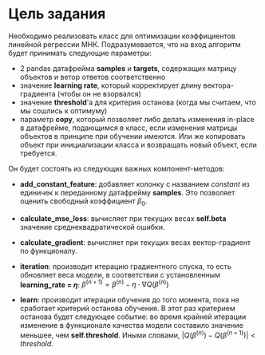 # Цель задания
Необходимо реализовать класс для оптимизации коэффициентов линейной регрессии МНК.
Подразумевается, что на вход алгоритм будет принимать следующие параметры:

- 2 pandas датафрейма **samples** и **targets**, содержащих матрицу объектов и ветор ответов соответственно
- значение **learning rate**, который корректирует длину вектора-градиента (чтобы он не взорвался)
- значение **threshold**'а для критерия останова (когда мы считаем, что мы сошлись к оптимуму)
- параметр **copy**, который позволяет либо делать изменения in-place в датафрейме, подающимся в класс, если изменения матрицы объектов в принципе при обучении имеются. Или же копировать объект при инициализации класса и возвращать новый объект, если требуется.

Он будет состоять из следующих важных компонент-методов:

- **add_constant_feature**: добавляет колонку с названием *constant* из единичек к переданному датафрейму **samples**. Это позволяет оценить свободный коэффициент $\beta_0$.

- **calculate_mse_loss**: вычисляет при текущих весах **self.beta** значение среднеквадратической ошибки.

- **calculate_gradient**: вычисляет при текущих весах вектор-градиент по функционалу.

- **iteration**: производит итерацию градиентного спуска, то есть обновляет веса модели, в соответствии с установленным **learning_rate = $\eta$**: $\beta^{(n+1)} = \beta^{(n)} - \eta \cdot \nabla Q(\beta^{(n)})$

- **learn**: производит итерации обучения до того момента, пока не сработает критерий останова обучения. В этот раз критерием останова будет следующее событие: во время крайней итерации изменение в функционале качества модели составило значение меньшее, чем **self.threshold**. Иными словами, $|Q(\beta^{(n)}) - Q(\beta^{(n+1)})| < threshold$.